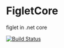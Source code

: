 # FigletCore

figlet in .net core

[![Build Status](https://mbrane.visualstudio.com/IvanShiyan/_apis/build/status/ishiyan.FigletCore?branchName=master)](https://mbrane.visualstudio.com/IvanShiyan/_build/latest?definitionId=12&branchName=master)

